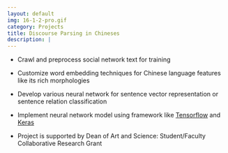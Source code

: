 ```yaml
---
layout: default
img: 16-1-2-pro.gif
category: Projects
title: Discourse Parsing in Chineses
description: |
---
```


* Crawl and preprocess social network text for training

* Customize word embedding techniques for Chinese language features like its rich morphologies

* Develop various neural network for sentence vector representation or sentence relation classification

* Implement neural network model using framework like [Tensorflow](https://www.tensorflow.org/) and [Keras](http://keras.io/)

* Project is supported by Dean of Art and Science: Student/Faculty Collaborative Research Grant
